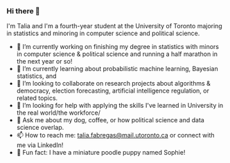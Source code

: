 ### Hi there 👋

<!--
**taliafabs/taliafabs** is a ✨ _special_ ✨ repository because its `README.md` (this file) appears on your GitHub profile.
-->

I'm Talia and I'm a fourth-year student at the University of Toronto majoring in statistics and minoring in computer science and political science.

- 🔭 I’m currently working on finishing my degree in statistics with minors in computer science & political science and running a half marathon in the next year or so!
- 🌱 I’m currently learning about probabilistic machine learning, Bayesian statistics, and 
- 👯 I’m looking to collaborate on research projects about algorithms & democracy, election forecasting, artificial intelligence regulation, or related topics.
- 🤔 I’m looking for help with applying the skills I've learned in University in the real world/the workforce/
- 💬 Ask me about my dog, coffee, or how political science and data science overlap.
- 📫 How to reach me: talia.fabregas@mail.utoronto.ca or connect with me via LinkedIn!
- 🐩 Fun fact: I have a miniature poodle puppy named Sophie!
